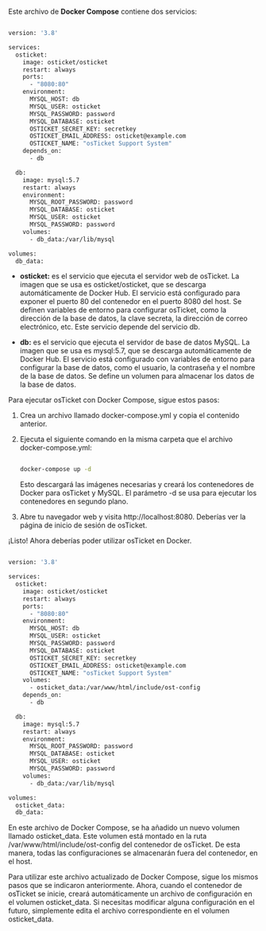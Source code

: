 Este archivo de **Docker Compose** contiene dos servicios:

```bash

version: '3.8'

services:
  osticket:
    image: osticket/osticket
    restart: always
    ports:
      - "8080:80"
    environment:
      MYSQL_HOST: db
      MYSQL_USER: osticket
      MYSQL_PASSWORD: password
      MYSQL_DATABASE: osticket
      OSTICKET_SECRET_KEY: secretkey
      OSTICKET_EMAIL_ADDRESS: osticket@example.com
      OSTICKET_NAME: "osTicket Support System"
    depends_on:
      - db

  db:
    image: mysql:5.7
    restart: always
    environment:
      MYSQL_ROOT_PASSWORD: password
      MYSQL_DATABASE: osticket
      MYSQL_USER: osticket
      MYSQL_PASSWORD: password
    volumes:
      - db_data:/var/lib/mysql

volumes:
  db_data:


```
- **osticket:** es el servicio que ejecuta el servidor web de osTicket. La imagen que se usa es osticket/osticket, que se descarga automáticamente de Docker Hub. El servicio está configurado para exponer el puerto 80 del contenedor en el puerto 8080 del host. Se definen variables de entorno para configurar osTicket, como la dirección de la base de datos, la clave secreta, la dirección de correo electrónico, etc. Este servicio depende del servicio db.

- **db:** es el servicio que ejecuta el servidor de base de datos MySQL. La imagen que se usa es mysql:5.7, que se descarga automáticamente de Docker Hub. El servicio está configurado con variables de entorno para configurar la base de datos, como el usuario, la contraseña y el nombre de la base de datos. Se define un volumen para almacenar los datos de la base de datos.

Para ejecutar osTicket con Docker Compose, sigue estos pasos:

1. Crea un archivo llamado docker-compose.yml y copia el contenido anterior.

1. Ejecuta el siguiente comando en la misma carpeta que el archivo docker-compose.yml:

    ```bash

    docker-compose up -d

    ```
    Esto descargará las imágenes necesarias y creará los contenedores de Docker para osTicket y MySQL. El parámetro -d se usa para ejecutar los contenedores en segundo plano.

1. Abre tu navegador web y visita http://localhost:8080. Deberías ver la página de inicio de sesión de osTicket.

¡Listo! Ahora deberías poder utilizar osTicket en Docker.


```bash

version: '3.8'

services:
  osticket:
    image: osticket/osticket
    restart: always
    ports:
      - "8080:80"
    environment:
      MYSQL_HOST: db
      MYSQL_USER: osticket
      MYSQL_PASSWORD: password
      MYSQL_DATABASE: osticket
      OSTICKET_SECRET_KEY: secretkey
      OSTICKET_EMAIL_ADDRESS: osticket@example.com
      OSTICKET_NAME: "osTicket Support System"
    volumes:
      - osticket_data:/var/www/html/include/ost-config
    depends_on:
      - db

  db:
    image: mysql:5.7
    restart: always
    environment:
      MYSQL_ROOT_PASSWORD: password
      MYSQL_DATABASE: osticket
      MYSQL_USER: osticket
      MYSQL_PASSWORD: password
    volumes:
      - db_data:/var/lib/mysql

volumes:
  osticket_data:
  db_data:

```



En este archivo de Docker Compose, se ha añadido un nuevo volumen llamado osticket_data. Este volumen está montado en la ruta /var/www/html/include/ost-config del contenedor de osTicket. De esta manera, todas las configuraciones se almacenarán fuera del contenedor, en el host.

Para utilizar este archivo actualizado de Docker Compose, sigue los mismos pasos que se indicaron anteriormente. Ahora, cuando el contenedor de osTicket se inicie, creará automáticamente un archivo de configuración en el volumen osticket_data. Si necesitas modificar alguna configuración en el futuro, simplemente edita el archivo correspondiente en el volumen osticket_data. 
